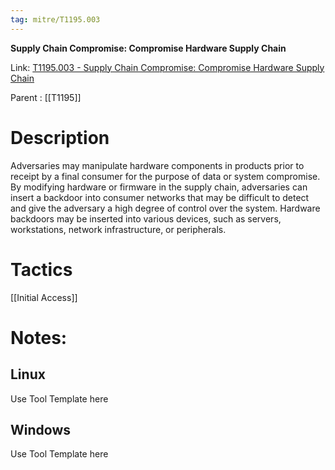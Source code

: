 ```yaml
---
tag: mitre/T1195.003
---
```


**Supply Chain Compromise: Compromise Hardware Supply Chain**

Link: [T1195.003 - Supply Chain Compromise: Compromise Hardware Supply Chain](https://attack.mitre.org/techniques/T1195/003)

Parent : [[T1195]]


# Description

Adversaries may manipulate hardware components in products prior to receipt by a final consumer for the purpose of data or system compromise. By modifying hardware or firmware in the supply chain, adversaries can insert a backdoor into consumer networks that may be difficult to detect and give the adversary a high degree of control over the system. Hardware backdoors may be inserted into various devices, such as servers, workstations, network infrastructure, or peripherals.

# Tactics


[[Initial Access]]


# Notes:

## Linux

Use Tool Template here

## Windows

Use Tool Template here